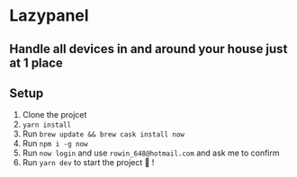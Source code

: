 # Lazypanel

## Handle all devices in and around your house just at 1 place

## Setup

1. Clone the projcet
2. `yarn install`
3. Run `brew update && brew cask install now`
4. Run `npm i -g now`
5. Run `now login` and use `rowin_648@hotmail.com` and ask me to confirm
6. Run `yarn dev` to start the project 🥳 !
